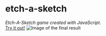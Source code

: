 # etch-a-sketch
*Etch-A-Sketch game created with JavaScript.*\
[Try it out!](https://constantinginga.github.io/etch-a-sketch/)
![Image of the final result](https://i.imgur.com/Z0LQv52.png)
